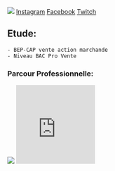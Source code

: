 
  <p><img src= "https://image-uniservice.linternaute.com/image/150/1389758640/11742809.jpg">
  <a href="https://www.instagram.com/azekiell/">Instagram</a>
  <a href="https://www.facebook.com/beauvallet.julien">Facebook</a>
  <a href="https://www.twitch.tv/djub0otv">Twitch</a></p>

  
<h2>Etude:</h2>

    - BEP-CAP vente action marchande
    - Niveau BAC Pro Vente
   
  <h3>Parcour Professionnelle:</h3>

   <title>Armée de l'Air:</title>
     
   <p><img src= "https://a4-images.myspacecdn.com/images04/8/c3f4ffcffe274591b6ae50a3f2e1cce5/full.jpg">
   <iframe src="https://giphy.com/embed/9P94yLRR2R4LFNNXIg" width="180" height="180" frameBorder="0" class="giphy-embed" allowFullScreen> 
   </p> 
   

